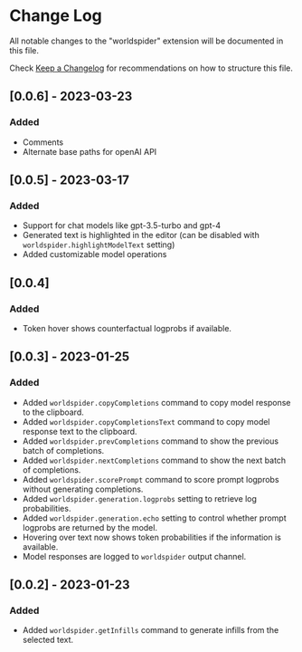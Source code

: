 # Change Log

All notable changes to the "worldspider" extension will be documented in this file.

Check [Keep a Changelog](http://keepachangelog.com/) for recommendations on how to structure this file.

## [0.0.6] - 2023-03-23

### Added 

-  Comments
-  Alternate base paths for openAI API

## [0.0.5] - 2023-03-17

### Added

-   Support for chat models like gpt-3.5-turbo and gpt-4
-   Generated text is highlighted in the editor (can be disabled with `worldspider.highlightModelText` setting)
-   Added customizable model operations

## [0.0.4]

### Added

-   Token hover shows counterfactual logprobs if available.

## [0.0.3] - 2023-01-25

### Added

-   Added `worldspider.copyCompletions` command to copy model response to the clipboard.
-   Added `worldspider.copyCompletionsText` command to copy model response text to the clipboard.
-   Added `worldspider.prevCompletions` command to show the previous batch of completions.
-   Added `worldspider.nextCompletions` command to show the next batch of completions.
-   Added `worldspider.scorePrompt` command to score prompt logprobs without generating completions.
-   Added `worldspider.generation.logprobs` setting to retrieve log probabilities.
-   Added `worldspider.generation.echo` setting to control whether prompt logprobs are returned by the model.
-   Hovering over text now shows token probabilities if the information is available.
-   Model responses are logged to `worldspider` output channel.

## [0.0.2] - 2023-01-23

### Added

- Added `worldspider.getInfills` command to generate infills from the selected text.
